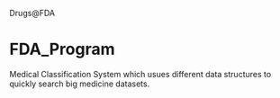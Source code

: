 Drugs@FDA

# FDA_Program
 Medical Classification System which usues different data structures to quickly search big medicine datasets.
